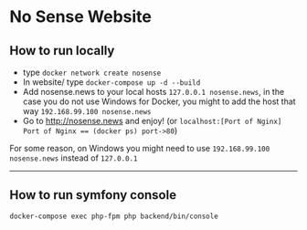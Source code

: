# No Sense Website #
## How to run locally #

- type `docker network create nosense`
- In website/ type `docker-compose up -d --build`
- Add nosense.news to your local hosts `127.0.0.1 nosense.news`, in the case you do not use Windows for Docker, you might to add the host that way `192.168.99.100 nosense.news` 
- Go to http://nosense.news and enjoy! (or `localhost:[Port of Nginx] Port of Nginx == (docker ps) port->80`)

For some reason, on Windows you might need to use `192.168.99.100 nosense.news` instead of `127.0.0.1`

----
## How to run symfony console
```
docker-compose exec php-fpm php backend/bin/console
```

